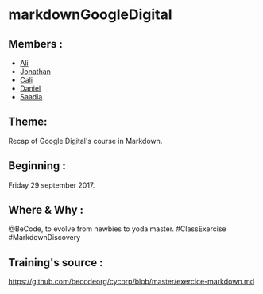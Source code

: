 # markdownGoogleDigital
## Members :
* [Ali](https://github.com/alitunaarel) 
* [Jonathan](https://github.com/jonathancaron)
* [Cali](https://github.com/Cali93)
* [Daniel]()
* [Saadia](https://github.com/ireneaadler) 

## Theme:
Recap of Google Digital's course in Markdown.

## Beginning :
Friday 29 september 2017.

## Where & Why :
@BeCode, to evolve from newbies to yoda master. #ClassExercise #MarkdownDiscovery

## Training's source :

https://github.com/becodeorg/cycorp/blob/master/exercice-markdown.md

